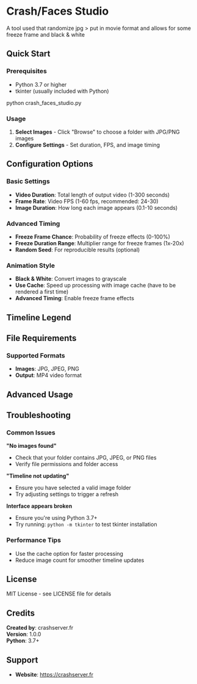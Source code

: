 # Crash/Faces Studio

A tool used that randomize jpg > put in  movie format and allows for some freeze frame and black & white
## Quick Start

### Prerequisites
- Python 3.7 or higher
- tkinter (usually included with Python)

python crash_faces_studio.py


### Usage
1. **Select Images** - Click "Browse" to choose a folder with JPG/PNG images
2. **Configure Settings** - Set duration, FPS, and image timing

## Configuration Options

### Basic Settings
- **Video Duration**: Total length of output video (1-300 seconds)
- **Frame Rate**: Video FPS (1-60 fps, recommended: 24-30)
- **Image Duration**: How long each image appears (0.1-10 seconds)

### Advanced Timing
- **Freeze Frame Chance**: Probability of freeze effects (0-100%)
- **Freeze Duration Range**: Multiplier range for freeze frames (1x-20x)
- **Random Seed**: For reproducible results (optional)

### Animation Style
- **Black & White**: Convert images to grayscale
- **Use Cache**: Speed up processing with image cache (have to be rendered a first time)
- **Advanced Timing**: Enable freeze frame effects

## Timeline Legend

## File Requirements

### Supported Formats
- **Images**: JPG, JPEG, PNG
- **Output**: MP4 video format

## Advanced Usage

## Troubleshooting

### Common Issues

**"No images found"**
- Check that your folder contains JPG, JPEG, or PNG files
- Verify file permissions and folder access

**"Timeline not updating"**
- Ensure you have selected a valid image folder
- Try adjusting settings to trigger a refresh

**Interface appears broken**
- Ensure you're using Python 3.7+
- Try running: `python -m tkinter` to test tkinter installation

### Performance Tips
- Use the cache option for faster processing
- Reduce image count for smoother timeline updates


## License

MIT License - see LICENSE file for details

## Credits

**Created by**: crashserver.fr  
**Version**: 1.0.0  
**Python**: 3.7+  

## Support

- **Website**: https://crashserver.fr


